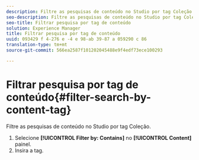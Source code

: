 ```yaml
---
description: Filtre as pesquisas de conteúdo no Studio por tag Coleção.
seo-description: Filtre as pesquisas de conteúdo no Studio por tag Coleção.
seo-title: Filtrar pesquisa por tag de conteúdo
solution: Experience Manager
title: Filtrar pesquisa por tag de conteúdo
uuid: 093429 f 4-276 e -4 e 98-ab 39-87 a 059290 c 86
translation-type: tm+mt
source-git-commit: 566ea2587f101202045488e9f4edf73ece100293

---
```



# Filtrar pesquisa por tag de conteúdo{#filter-search-by-content-tag}

Filtre as pesquisas de conteúdo no Studio por tag Coleção.

1. Selecione **[!UICONTROL Filter by: Contains]** no **[!UICONTROL Content]** painel.
1. Insira a tag.

